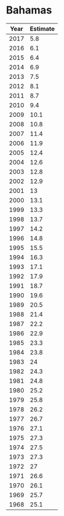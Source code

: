 # Bahamas

| Year | Estimate |
| ---- | -------- |
| 2017 | 5.8 |
| 2016 | 6.1 |
| 2015 | 6.4 |
| 2014 | 6.9 |
| 2013 | 7.5 |
| 2012 | 8.1 |
| 2011 | 8.7 |
| 2010 | 9.4 |
| 2009 | 10.1 |
| 2008 | 10.8 |
| 2007 | 11.4 |
| 2006 | 11.9 |
| 2005 | 12.4 |
| 2004 | 12.6 |
| 2003 | 12.8 |
| 2002 | 12.9 |
| 2001 | 13 |
| 2000 | 13.1 |
| 1999 | 13.3 |
| 1998 | 13.7 |
| 1997 | 14.2 |
| 1996 | 14.8 |
| 1995 | 15.5 |
| 1994 | 16.3 |
| 1993 | 17.1 |
| 1992 | 17.9 |
| 1991 | 18.7 |
| 1990 | 19.6 |
| 1989 | 20.5 |
| 1988 | 21.4 |
| 1987 | 22.2 |
| 1986 | 22.9 |
| 1985 | 23.3 |
| 1984 | 23.8 |
| 1983 | 24 |
| 1982 | 24.3 |
| 1981 | 24.8 |
| 1980 | 25.2 |
| 1979 | 25.8 |
| 1978 | 26.2 |
| 1977 | 26.7 |
| 1976 | 27.1 |
| 1975 | 27.3 |
| 1974 | 27.5 |
| 1973 | 27.3 |
| 1972 | 27 |
| 1971 | 26.6 |
| 1970 | 26.1 |
| 1969 | 25.7 |
| 1968 | 25.1 |